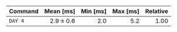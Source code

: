 | Command | Mean [ms] | Min [ms] | Max [ms] | Relative |
|:---|---:|---:|---:|---:|
| `DAY 4` | 2.9 ± 0.6 | 2.0 | 5.2 | 1.00 |
